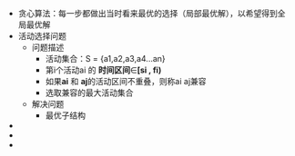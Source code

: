 - 贪心算法：每一步都做出当时看来最优的选择（局部最优解），以希望得到全局最优解
- 活动选择问题
    - 问题描述
        - 活动集合：S = {a1,a2,a3,a4...an}
        - 第i个活动ai 的 **时间区间**∈**[si , fi)**
        - 如果**ai** 和 **aj**的活动区间不重叠，则称ai aj兼容
        - 选取兼容的最大活动集合
    - 解决问题
        - 最优子结构
- 
- 
- 
